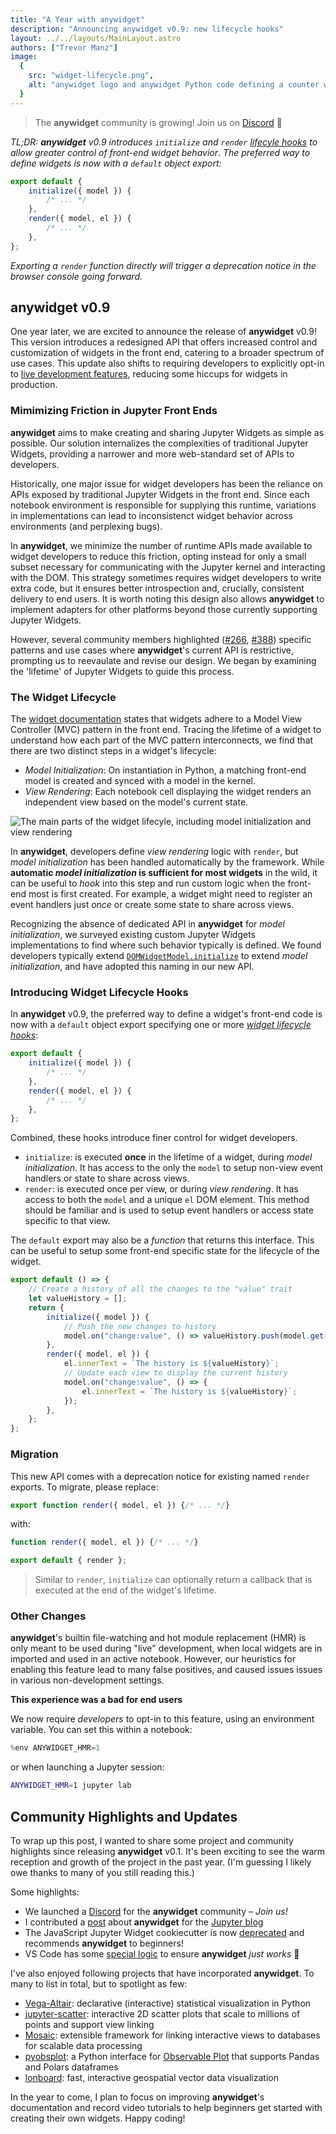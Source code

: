 ```yaml
---
title: "A Year with anywidget"
description: "Announcing anywidget v0.9: new lifecycle hooks"
layout: ../../layouts/MainLayout.astro
authors: ["Trevor Manz"]
image:
  {
    src: "widget-lifecycle.png",
    alt: "anywidget logo and anywidget Python code defining a counter widget",
  }
---
```


> The **anywidget** community is growing! Join us on
> [Discord](https://discord.gg/W5h4vPMbDQ) 🐣

_TL;DR: **anywidget** v0.9 introduces `initialize` and `render`
<a class="underline" href="#introducing-widget-lifecycle-hooks">lifecyle
hooks</a> to allow greater control of front-end widget behavior_. _The preferred
way to define widgets is now with a `default` object export:_

```js
export default {
	initialize({ model }) {
		/* ... */
	},
	render({ model, el }) {
		/* ... */
	},
};
```

_Exporting a `render` function directly will trigger a deprecation notice in the
browser console going forward._

## anywidget v0.9

One year later, we are excited to announce the release of **anywidget** v0.9!
This version introduces a redesigned API that offers increased control and
customization of widgets in the front end, catering to a broader spectrum of use
cases. This update also shifts to requiring developers to explicitly opt-in to
[live development features](/blog/anywidget-02#native-hot-module-replacement-hmr),
reducing some hiccups for widgets in production.

### Mimimizing Friction in Jupyter Front Ends

**anywidget** aims to make creating and sharing Jupyter Widgets as simple as
possible. Our solution internalizes the complexities of traditional Jupyter
Widgets, providing a narrower and more web-standard set of APIs to developers.

Historically, one major issue for widget developers has been the reliance on
APIs exposed by traditional Jupyter Widgets in the front end. Since each
notebook environment is responsible for supplying this runtime, variations in
implementations can lead to inconsistenct widget behavior across environments
(and perplexing bugs).

In **anywidget**, we minimize the number of runtime APIs made available to
widget developers to reduce this friction, opting instead for only a small
subset necessary for communicating with the Jupyter kernel and interacting with
the DOM. This strategy sometimes requires widget developers to write extra code,
but it ensures better introspection and, crucially, consistent delivery to end
users. It is worth noting this design also allows **anywidget** to implement
adapters for other platforms beyond those currently supporting Jupyter Widgets.

However, several community members highlighted
([#266](https://github.com/manzt/anywidget/issues/266),
[#388](https://github.com/manzt/anywidget/issues/388)) specific patterns and use
cases where **anywidget**'s current API is restrictive, prompting us to
reevaulate and revise our design. We began by examining the 'lifetime' of
Jupyter Widgets to guide this process.

### The Widget Lifecycle

The
[widget documentation](https://ipywidgets.readthedocs.io/en/8.1.2/examples/Widget%20Low%20Level.html#models-and-views)
states that widgets adhere to a Model View Controller (MVC) pattern in the front
end. Tracing the lifetime of a widget to understand how each part of the MVC
pattern interconnects, we find that there are two distinct steps in a widget's
lifecycle:

- _Model Initialization_: On instantiation in Python, a matching front-end model
  is created and synced with a model in the kernel.
- _View Rendering_: Each notebook cell displaying the widget renders an
  independent view based on the model's current state.

![The main parts of the widget lifecyle, including model initialization and view rendering](/widget-lifecycle.png)

In **anywidget**, developers define _view rendering_ logic with `render`, but
_model initialization_ has been handled automatically by the framework. While
**automatic _model initialization_ is sufficient for most widgets** in the wild,
it can be useful to _hook_ into this step and run custom logic when the
front-end most is first created. For example, a widget might need to register an
event handlers just _once_ or create some state to share across views.

Recognizing the absence of dedicated API in **anywidget** for _model
initialization_, we surveyed existing custom Jupyter Widgets implementations to
find where such behavior typically is defined. We found developers typically
extend
[`DOMWidgetModel.initialize`](https://github.com/jupyter-widgets/ipywidgets/blob/b2531796d414b0970f18050d6819d932417b9953/packages/base/src/widget.ts#L150)
to extend _model initialization_, and have adopted this naming in our new API.

### Introducing Widget Lifecycle Hooks

In **anywidget** v0.9, the preferred way to define a widget's front-end code is
now with a `default` object export specifying one or more <u> _widget lifecycle
hooks_</u>:

```js
export default {
	initialize({ model }) {
		/* ... */
	},
	render({ model, el }) {
		/* ... */
	},
};
```

Combined, these hooks introduce finer control for widget developers.

- `initialize`: is executed **once** in the lifetime of a widget, during _model
  initialization_. It has access to the only the `model` to setup non-view event
  handlers or state to share across views.
- `render`: is executed once per view, or during _view rendering_. It has access
  to both the `model` and a unique `el` DOM element. This method should be
  familiar and is used to setup event handlers or access state specific to that
  view.

The `default` export may also be a _function_ that returns this interface. This
can be useful to setup some front-end specific state for the lifecycle of the
widget.

```js
export default () => {
	// Create a history of all the changes to the "value" trait
	let valueHistory = [];
	return {
		initialize({ model }) {
			// Push the new changes to history
			model.on("change:value", () => valueHistory.push(model.get("value")));
		},
		render({ model, el }) {
			el.innerText = `The history is ${valueHistory}`;
			// Update each view to display the current history
			model.on("change:value", () => {
				el.innerText = `The history is ${valueHistory}`;
			});
		},
	};
};
```

### Migration

This new API comes with a deprecation notice for existing named `render`
exports. To migrate, please replace:

```js
export function render({ model, el }) {/* ... */}
```

with:

```js
function render({ model, el }) {/* ... */}

export default { render };
```

> Similar to `render`, `initialize` can optionally return a callback that is
> executed at the end of the widget's lifetime.

### Other Changes

**anywidget**'s builtin file-watching and hot module replacement (HMR) is only
meant to be used during "live" development, when local widgets are in imported
and used in an active notebook. However, our heuristics for enabling this
feature lead to many false positives, and caused issues issues in various
non-development settings.

**This experience was a bad for end users**

We now require _developers_ to opt-in to this feature, using an environment
variable. You can set this within a notebook:

```python
%env ANYWIDGET_HMR=1
```

or when launching a Jupyter session:

```sh
ANYWIDGET_HMR=1 jupyter lab
```

## Community Highlights and Updates

To wrap up this post, I wanted to share some project and community highlights
since releasing **anywidget** v0.1. It's been exciting to see the warm reception
and growth of the project in the past year. (I'm guessing I likely owe thanks to
many of you still reading this.)

Some highlights:

- We launched a [Discord](https://discord.gg/W5h4vPMbDQ) for the **anywidget**
  community – _Join us!_
- I contributed a
  [post](https://blog.jupyter.org/anywidget-jupyter-widgets-made-easy-164eb2eae102)
  about **anywidget** for the [Jupyter blog](https://blog.jupyter.org/)
- The JavaScript Jupyter Widget cookiecutter is now
  [deprecated](https://github.com/jupyter-widgets/widget-cookiecutter) and
  recommends **anywidget** to beginners!
- VS Code has some
  [special logic](https://github.com/microsoft/vscode-jupyter/pulls?q=is%3Apr+sort%3Aupdated-desc+anywidget)
  to ensure **anywidget** _just works_ 🫠

I've also enjoyed following projects that have incorporated **anywidget**. To
many to list in total, but to spotlight as few:

- [Vega-Altair](https://github.com/altair-viz/altair): declarative (interactive)
  statistical visualization in Python
- [jupyter-scatter](https://github.com/flekschas/jupyter-scatter): interactive
  2D scatter plots that scale to millions of points and support view linking
- [Mosaic](https://github.com/uwdata/mosaic): extensible framework for linking
  interactive views to databases for scalable data processing
- [pyobsplot](https://github.com/juba/pyobsplot): a Python interface for
  [Observable Plot](https://observablehq.com/plot/) that supports Pandas and
  Polars dataframes
- [lonboard](https://github.com/developmentseed/lonboard): fast, interactive
  geospatial vector data visualization

In the year to come, I plan to focus on improving **anywidget**'s documentation
and record video tutorials to help beginners get started with creating their own
widgets. Happy coding!
